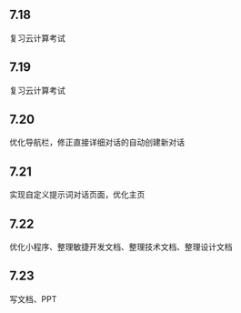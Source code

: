 ## 7.18

复习云计算考试

## 7.19

复习云计算考试

## 7.20

优化导航栏，修正直接详细对话的自动创建新对话

## 7.21

实现自定义提示词对话页面，优化主页



## 7.22

优化小程序、整理敏捷开发文档、整理技术文档、整理设计文档

## 7.23

 写文档、PPT
